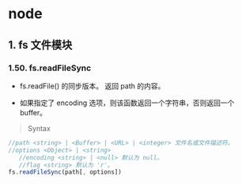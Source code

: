 # node

## 1. fs 文件模块

### 1.50. fs.readFileSync

- fs.readFile() 的同步版本。 返回 path 的内容。

- 如果指定了 encoding 选项，则该函数返回一个字符串，否则返回一个 buffer。


> Syntax

```js
//path <string> | <Buffer> | <URL> | <integer> 文件名或文件描述符。
//options <Object> | <string>
   //encoding <string> | <null> 默认为 null。
   //flag <string> 默认为 'r'。
fs.readFileSync(path[, options])
```

